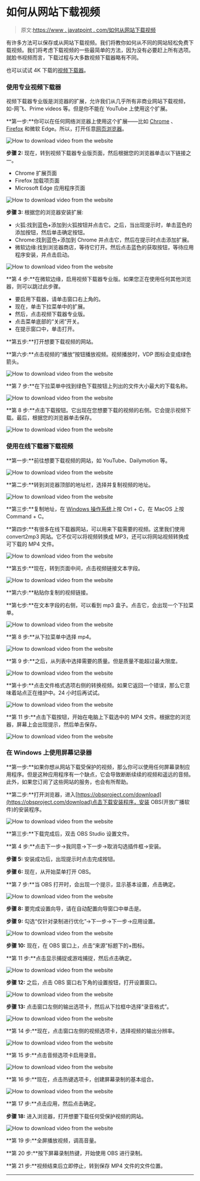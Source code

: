 # 如何从网站下载视频

> 原文:[https://www . javatpoint . com/如何从网站下载视频](https://www.javatpoint.com/how-to-download-video-from-the-website)

有许多方法可以保存或从网站下载视频。我们将教你如何从不同的网站轻松免费下载视频。我们将考虑下载视频的一些最简单的方法，因为没有必要赶上所有选项。就脸书视频而言，下载过程与大多数视频下载器略有不同。

也可以试试 4K 下载的[视频下载器](https://bit.ly/3xN8G0E)。

### 使用专业视频下载器

视频下载器专业版是浏览器的扩展，允许我们从几乎所有非商业网站下载视频，如-网飞、Prime videos 等。但是你不能在 YouTube 上使用这个扩展。

**第一步:**你可以在任何网络浏览器上使用这个扩展——比如 [Chrome](https://www.javatpoint.com/google-chrome) 、 [Firefox](https://www.javatpoint.com/mozilla-firefox) 和微软 Edge。所以，打开任意[网页浏览器](https://www.javatpoint.com/browsers)。

![How to download video from the website](../Images/aca30aa5d7e4fd6952ed09d969cf6abc.png)

**步骤 2:** 现在，转到视频下载器专业版页面，然后根据您的浏览器单击以下链接之一。

*   Chrome 扩展页面
*   Firefox 加载项页面
*   Microsoft Edge 应用程序页面

![How to download video from the website](../Images/783a83f759597f799be79a433a0e9e1b.png)

**步骤 3:** 根据您的浏览器安装扩展:

*   火狐:找到蓝色+添加到火狐按钮并点击它。之后，当出现提示时，单击蓝色的添加按钮，然后单击确定按钮。
*   Chrome:找到蓝色+添加到 Chrome 并点击它，然后在提示时点击添加扩展。
*   微软边缘:找到浏览器商店，等待它打开。然后点击蓝色的获取按钮，等待应用程序安装，并点击启动。

![How to download video from the website](../Images/e4401e78bcf634907fb0468e37ce10e7.png)

**第 4 步:**在微软边缘，启用视频下载器专业版。如果您正在使用任何其他浏览器，则可以跳过此步骤。

*   要启用下载器，请单击窗口右上角的。
*   现在，单击下拉菜单中的扩展。
*   然后，点击视频下载器专业版。
*   点击菜单底部的“关闭”开关。
*   在提示窗口中，单击打开。

**第五步:**打开想要下载视频的网站。

**第六步:**点击视频的“播放”按钮播放视频。视频播放时，VDP 图标会变成绿色箭头。

![How to download video from the website](../Images/adaaf31739bf42cf1efcfafa4226e99f.png)

**第 7 步:**在下拉菜单中找到绿色下载按钮上列出的文件大小最大的下载名称。

![How to download video from the website](../Images/03e3e6f3e811fc9fe5e50032a1f41bff.png)

**第 8 步:**点击下载按钮。它出现在您想要下载的视频的右侧。它会提示视频下载。最后，根据您的浏览器单击保存。

![How to download video from the website](../Images/643b0dd85e6db552d01245b9b4dda56f.png)

### 使用在线下载器下载视频

**第一步:**前往想要下载视频的网站，如 YouTube、Dailymotion 等。

![How to download video from the website](../Images/c711e65f44ffae883053749cead515cf.png)

**第二步:**转到浏览器顶部的地址栏，选择并复制视频的地址。

![How to download video from the website](../Images/d083d524cbdb7a95dbc961cbf2b91b8f.png)

**第三步:**复制地址，在 [Windows 操作系统](https://www.javatpoint.com/windows)上按 Ctrl + C，在 MacOS 上按 Command + C。

**第四步:**有很多在线下载器网站，可以用来下载需要的视频。这里我们使用 convert2mp3 网站。它不仅可以将视频转换成 MP3，还可以将网站视频转换成可下载的 MP4 文件。

![How to download video from the website](../Images/8d6393c23cdffd5584f448bb1f63a24f.png)

**第五步:**现在，转到页面中间，点击视频链接文本字段。

![How to download video from the website](../Images/85ab80a0a34397191aaa5074a117b965.png)

**第六步:**粘贴你复制的视频链接。

**第七步:**在文本字段的右侧，可以看到 mp3 盒子。点击它，会出现一个下拉菜单。

![How to download video from the website](../Images/4b41a266f66d9bdcc5c02fa69e987425.png)

**第 8 步:**从下拉菜单中选择 mp4。

![How to download video from the website](../Images/b08bd65b610065921bbea15f7637ffb0.png)

**第 9 步:**之后，从列表中选择需要的质量。但是质量不能超过最大限度。

![How to download video from the website](../Images/a487cfc74ca4ecc796f86845eac613be.png)

**第十步:**点击文件格式选项右侧的转换视频。如果它返回一个错误，那么它意味着站点正在维护中。24 小时后再试试。

![How to download video from the website](../Images/b0a11c2305404d4bc95a216800fba776.png)

**第 11 步:**点击下载按钮，开始在电脑上下载选中的 MP4 文件。根据您的浏览器，屏幕上会出现提示，然后单击保存。

![How to download video from the website](../Images/c7ab96af98ee9517e9f5c531a2c50521.png)

### 在 Windows 上使用屏幕记录器

**第一步:**如果你想从网站下载受保护的视频，那么你可以使用任何屏幕录制应用程序。但是这种应用程序有一个缺点，它会导致断断续续的视频和遥远的音频。此外，如果您订阅了这些网站的服务，也会有所帮助。

**第二步:**打开浏览器，进入[https://obsproject.com/download](https://obsproject.com/download)点击下载安装程序，安装 OBS(开放广播软件)的安装程序。

![How to download video from the website](../Images/9323de653be9c6ebd7e49415d4122863.png)

**第三步:**下载完成后，双击 OBS Studio 设置文件。

**第 4 步:**点击下一步→我同意→下一步→取消勾选插件框→安装。

**步骤 5:** 安装成功后，出现提示时点击完成按钮。

**步骤 6:** 现在，从开始菜单打开 OBS。

**第 7 步:**当 OBS 打开时，会出现一个提示，显示基本设置，点击确定。

![How to download video from the website](../Images/8dc3f970601f742579221215b958f8d9.png)

**步骤 8:** 要完成设置向导，请在自动配置向导窗口中单击是。

**步骤 9:** 勾选“仅针对录制进行优化”→下一步→下一步→应用设置。

![How to download video from the website](../Images/8985b1cc6190a7c86bb3fbaac5b5f8d9.png)

**步骤 10:** 现在，在 OBS 窗口上，点击“来源”标题下的+图标。

**第 11 步:**点击显示捕捉或游戏捕捉，然后点击确定。

![How to download video from the website](../Images/27821bb35d398b9778e510efeab7cb79.png)

**步骤 12:** 之后，点击 OBS 窗口右下角的设置按钮，打开设置窗口。

![How to download video from the website](../Images/3dbc035a7e0f6e36654010dd744b209c.png)

**步骤 13:** 点击窗口左侧的输出选项卡，然后从下拉框中选择“录音格式”。

![How to download video from the website](../Images/9692726a16442fd9a2600414c4d71b68.png)

**第 14 步:**现在，点击窗口左侧的视频选项卡，选择视频的输出分辨率。

![How to download video from the website](../Images/53705441e7878e29c4bae013039aabee.png)

**第 15 步:**点击音频选项卡启用录音。

![How to download video from the website](../Images/51f3bcbea74bf74d1ca0022d3442c7ae.png)

**第 16 步:**现在，点击热键选项卡，创建屏幕录制的基本组合。

![How to download video from the website](../Images/e67961474d4fbeb56af79d9f6c52f751.png)

**第 17 步:**点击应用，然后点击确定。

**步骤 18:** 进入浏览器，打开想要下载任何受保护视频的网站。

![How to download video from the website](../Images/e27e700e5a97bc32d9e05b89ca4ec898.png)

**第 19 步:**全屏播放视频，调高音量。

**第 20 步:**按下屏幕录制热键，开始使用 OBS 进行录制。

**第 21 步:**视频结束后立即停止，转到保存 MP4 文件的文件位置。

* * *